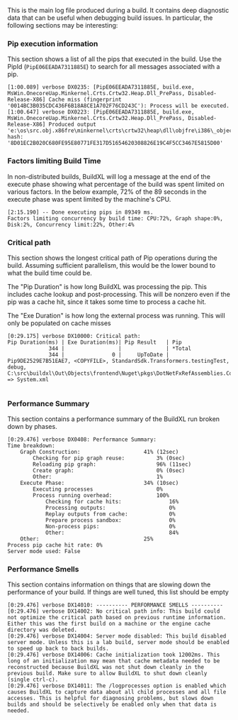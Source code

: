 This is the main log file produced during a build. It contains deep diagnostic data that can be useful when debugging build issues. In particular, the following sections may be interesting:

### Pip execution information
This section shows a list of all the pips that executed in the build. Use the PipId (`PipE06EEADA7311885E`) to search for all messages associated with a pip.
```
[1:00.089] verbose DX0235: [PipE06EEADA7311885E, build.exe, MsWin.OnecoreUap.Minkernel.Crts.Crtw32.Heap.Dll_PrePass, Disabled-Release-X86] Cache miss (fingerprint '0014BC3B035CDC436F6B18A8CE1A702F76CD243C'): Process will be executed.
[1:00.647] verbose DX0223: [PipE06EEADA7311885E, build.exe, MsWin.OnecoreUap.Minkernel.Crts.Crtw32.Heap.Dll_PrePass, Disabled-Release-X86] Produced output 'e:\os\src.obj.x86fre\minkernel\crts\crtw32\heap\dll\objfre\i386\_objects.mac' hash: '8D01EC2B020C680FE95E80771FE317D51654620308826E19C4F5CC3467E5815D00'
```

### Factors limiting Build Time
In non-distributed builds, BuildXL will log a message at the end of the execute phase showing what percentage of the build was spent limited on various factors. In the below example, 72% of the 89 seconds in the execute phase was spent limited by the machine's CPU.
```
[2:15.190] -- Done executing pips in 89349 ms.
Factors limiting concurrency by build time: CPU:72%, Graph shape:0%, Disk:2%, Concurrency limit:22%, Other:4%
```

### Critical path
This section shows the longest critical path of Pip operations during the build. Assuming sufficient parallelism, this would be the lower bound to what the build time could be.

The "Pip Duration" is how long BuildXL was processing the pip. This includes cache lookup and post-processing. This will be nonzero even if the pip was a cache hit, since it takes some time to process a cache hit.

The "Exe Duration" is how long the external process was running. This will only be populated on cache misses
```
[0:29.175] verbose DX10000: Critical path:
Pip Duration(ms) | Exe Duration(ms)| Pip Result   | Pip
             344 |                 |              | *Total
             344 |               0 |     UpToDate | Pip9DE2529E7B51EAE7, <COPYFILE>, StandardSdk.Transformers.testingTest, debug, C:\src\buildxl\Out\Objects\frontend\Nuget\pkgs\DotNetFxRefAssemblies.Corext.4.5.1.1\System.xml, => System.xml


```
### Performance Summary
This section contains a performance summary of the BuildXL run broken down by phases. 
```
[0:29.476] verbose DX0408: Performance Summary:
Time breakdown:
    Graph Construction:                    41% (12sec)
        Checking for pip graph reuse:          3% (0sec)
        Reloading pip graph:                   96% (11sec)
        Create graph:                          0% (0sec)
        Other:                                 1%
    Execute Phase:                         34% (10sec)
        Executing processes                    0%
        Process running overhead:              100%
            Checking for cache hits:               16%
            Processing outputs:                    0%
            Replay outputs from cache:             0%
            Prepare process sandbox:               0%
            Non-process pips:                      0%
            Other:                                 84%
    Other:                                 25%
Process pip cache hit rate: 0%
Server mode used: False
```

### Performance Smells
This section contains information on things that are slowing down the performance of your build. If things are well tuned, this list should be empty
```
[0:29.476] verbose DX14010: ---------- PERFORMANCE SMELLS ----------
[0:29.476] verbose DX14002: No critical path info: This build could not optimize the critical path based on previous runtime information. Either this was the first build on a machine or the engine cache directory was deleted.
[0:29.476] verbose DX14004: Server mode disabled: This build disabled server mode. Unless this is a lab build, server mode should be enabled to speed up back to back builds.
[0:29.476] verbose DX14006: Cache initialization took 12002ms. This long of an initialization may mean that cache metadata needed to be reconstructed because BuildXL was not shut down cleanly in the previous build. Make sure to allow BuildXL to shut down cleanly (single ctrl-c).
[0:29.476] verbose DX14011: The /logprocesses option is enabled which causes BuildXL to capture data about all child processes and all file accesses. This is helpful for diagnosing problems, but slows down builds and should be selectively be enabled only when that data is needed.

```
